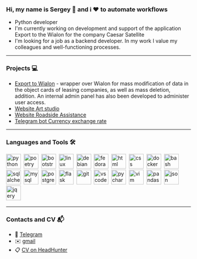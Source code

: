 ### Hi, my name is Sergey 👋 and i ❤️ to automate workflows
- Python developer
- I'm currently working on development and support of the application Export to the Wialon for the company Caesar Satellite
- I'm looking for a job as a backend developer. In my work I value my colleagues and well-functioning processes.
<hr>

### Projects 💻
- [Export to Wialon](https://github.com/belousovsergey56/gurtam) - wrapper over Wialon for mass modification of data in the object cards of leasing companies, as well as mass deletion, addition. An internal admin panel has also been developed to administer user access.
- [Website Art studio](https://github.com/belousovsergey56/pro-iskusstvo)
- [Website Roadside Assistance](https://github.com/belousovsergey56/help-on-road)
- [Telegram bot Currency exchange rate](https://github.com/belousovsergey56/CurrencyRateTelegramBot)
<hr>

### Languages and Tools 🛠️
<img src="https://cdn.jsdelivr.net/gh/devicons/devicon@latest/icons/python/python-original.svg" title="python" width=40 height=40/>&nbsp;
<img src="https://cdn.jsdelivr.net/gh/devicons/devicon@latest/icons/poetry/poetry-original.svg" title="poetry" width=40 height=40/>&nbsp;
<img src="https://cdn.jsdelivr.net/gh/devicons/devicon@latest/icons/bootstrap/bootstrap-original.svg" title="bootstrap" width=40 height=40/>&nbsp;
<img src="https://cdn.jsdelivr.net/gh/devicons/devicon@latest/icons/linux/linux-original.svg" title="linux" width=40 height=40/>&nbsp;
<img src="https://cdn.jsdelivr.net/gh/devicons/devicon@latest/icons/debian/debian-original.svg" title="debian" width=40 height=40/>&nbsp;
<img src="https://cdn.jsdelivr.net/gh/devicons/devicon@latest/icons/fedora/fedora-original.svg" title="fedora" width=40 height=40/>&nbsp;
<img src="https://cdn.jsdelivr.net/gh/devicons/devicon@latest/icons/html5/html5-original.svg" title="html" width=40 height=40/>&nbsp;
<img src="https://cdn.jsdelivr.net/gh/devicons/devicon@latest/icons/css3/css3-original.svg" title="css" width=40 height=40/>&nbsp;
<img src="https://cdn.jsdelivr.net/gh/devicons/devicon@latest/icons/docker/docker-original.svg" title="docker" width=40 height=40/>&nbsp;
<img src="https://cdn.jsdelivr.net/gh/devicons/devicon@latest/icons/bash/bash-original.svg" title="bash" width=40 height=40/>&nbsp;
<img src="https://cdn.jsdelivr.net/gh/devicons/devicon@latest/icons/sqlalchemy/sqlalchemy-original.svg" title="sqlalchemy" width=40 height=40/>&nbsp;
<img src="https://cdn.jsdelivr.net/gh/devicons/devicon@latest/icons/mysql/mysql-original.svg" title="mysql" width=40 height=40/>&nbsp;
<img src="https://cdn.jsdelivr.net/gh/devicons/devicon@latest/icons/postgresql/postgresql-original.svg" title="postgresql" width=40 height=40/>&nbsp;
<img src="https://cdn.jsdelivr.net/gh/devicons/devicon@latest/icons/flask/flask-original.svg" title="flask" width=40 height=40/>&nbsp;
<img src="https://cdn.jsdelivr.net/gh/devicons/devicon@latest/icons/git/git-original-wordmark.svg" title="git" width=40 height=40/>&nbsp;
<img src="https://cdn.jsdelivr.net/gh/devicons/devicon@latest/icons/vscode/vscode-original.svg" title="vscode" width=40 height=40/>&nbsp;
<img src="https://cdn.jsdelivr.net/gh/devicons/devicon@latest/icons/pycharm/pycharm-original.svg" title="pycharm" width=40 height=40/>&nbsp;
<img src="https://cdn.jsdelivr.net/gh/devicons/devicon@latest/icons/vim/vim-original.svg" title="vim" width=40 height=40/>&nbsp;
<img src="https://cdn.jsdelivr.net/gh/devicons/devicon@latest/icons/pandas/pandas-original-wordmark.svg" title="pandas" width=40 height=40/>&nbsp;
<img src="https://cdn.jsdelivr.net/gh/devicons/devicon@latest/icons/json/json-original.svg" title="json" width=40 height=40/>&nbsp;
<img src="https://cdn.jsdelivr.net/gh/devicons/devicon@latest/icons/jquery/jquery-original.svg" title="jqery" width=40 height=40/>&nbsp;
<hr>

### Contacts and CV 📬
- 💬 [Telegram](https://t.me/sbelousov56) 
- ✉️ [gmail](belousovsergej56@gmail.com) 
- 📋 [CV on HeadHunter](https://spb.hh.ru/applicant/resumes/view?resume=306c8135ff0ce28acc0039ed1f7847584a386e)
